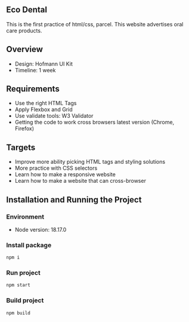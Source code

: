 ## Eco Dental
 This is the first practice of html/css, parcel. This website advertises oral care products.

## Overview
 - Design: Hofmann UI Kit
 - Timeline: 1 week

## Requirements
 - Use the right HTML Tags
 - Apply Flexbox and Grid
 - Use validate tools: W3 Validator
 - Getting the code to work cross browsers latest version (Chrome, Firefox)

## Targets
 - Improve more ability picking HTML tags and styling solutions
 - More practice with CSS selectors
 - Learn how to make a responsive website
 - Learn how to make a website that can cross-browser

## Installation and Running the Project

### Environment
 - Node version: 18.17.0

### Install package

```bash
npm i
```

### Run project

```bash
npm start
```

### Build project

```bash
npm build
```
